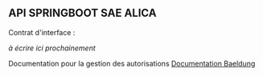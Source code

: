 ## API SPRINGBOOT SAE ALICA

Contrat d'interface : 

*à écrire ici prochainement*


Documentation pour la gestion des autorisations
[Documentation Baeldung](https://www.baeldung.com/role-and-privilege-for-spring-security-registration)